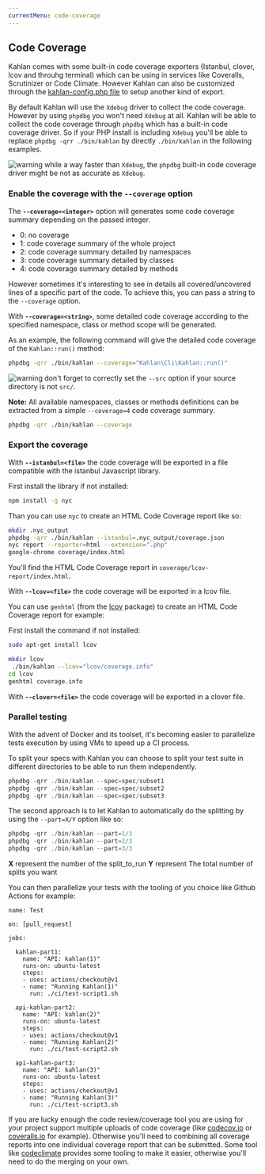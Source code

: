 ```yaml
---
currentMenu: code-coverage
---
```


## Code Coverage

Kahlan comes with some built-in code coverage exporters (Istanbul, clover, lcov and throuhg terminal) which can be using in services like Coveralls, Scrutinizer or Code Climate. However Kahlan can also be customized through the [kahlan-config.php file](config-file.md) to setup another kind of export.

By default Kahlan will use the `Xdebug` driver to collect the code coverage. However by using `phpdbg` you won't need `Xdebug` at all. Kahlan will be able to collect the code coverage through `phpdbg` which has a built-in code coverage driver. So if your PHP install is including `Xdebug` you'll be able to replace `phpdbg -qrr ./bin/kahlan` by directly `./bin/kahlan` in the following examples.

![warning](assets/warning.png) while a way faster than `Xdebug`, the `phpdbg` built-in code coverage driver might be not as accurate as `Xdebug`.

### Enable the coverage with the `--coverage` option

The **`--coverage=<integer>`** option will generates some code coverage summary depending on the passed integer.

* 0: no coverage
* 1: code coverage summary of the whole project
* 2: code coverage summary detailed by namespaces
* 3: code coverage summary detailed by classes
* 4: code coverage summary detailed by methods

However sometimes it's interesting to see in details all covered/uncovered lines of a specific part of the code. To achieve this, you can pass a string to the `--coverage` option.

With **`--coverage=<string>`**, some detailed code coverage according to the specified namespace, class or method scope will be generated.

As an example, the following command will give the detailed code coverage of the `Kahlan::run()` method:

```bash
phpdbg -qrr ./bin/kahlan --coverage="Kahlan\Cli\Kahlan::run()"
```

![warning](assets/warning.png) don't forget to correctly set the `--src` option if your source directory is not `src/`.

**Note:**
All available namespaces, classes or methods definitions can be extracted from a simple `--coverage=4` code coverage summary.

```bash
phpdbg -qrr ./bin/kahlan --coverage
```

### Export the coverage

With **`--istanbul=<file>`** the code coverage will be exported in a file compatible with the istanbul Javascript library.

First install the library if not installed:
```bash
npm install -g nyc
```

Than you can use `nyc` to create an HTML Code Coverage report like so:

```bash
mkdir .nyc_output
phpdbg -qrr ./bin/kahlan --istanbul=.nyc_output/coverage.json
nyc report --reporter=html --extension=".php"
google-chrome coverage/index.html
```

You'll find the HTML Code Coverage report in `coverage/lcov-report/index.html`.

With **`--lcov=<file>`** the code coverage will be exported in a lcov file.

You can use `genhtml` (from the [lcov](http://ltp.sourceforge.net/coverage/lcov.php) package) to create an HTML Code Coverage report for example:

First install the command if not installed:
```bash
sudo apt-get install lcov
```

```bash
mkdir lcov
 ./bin/kahlan --lcov="lcov/coverage.info"
cd lcov
genhtml coverage.info
```

With **`--clover=<file>`** the code coverage will be exported in a clover file.

### Parallel testing

With the advent of Docker and its toolset, it's becoming easier to parallelize tests execution by using VMs to speed up a CI process.

To split your specs with Kahlan you can choose to split your test suite in different directories to be able to run them independently.

```php
phpdbg -qrr ./bin/kahlan --spec=spec/subset1
phpdbg -qrr ./bin/kahlan --spec=spec/subset2
phpdbg -qrr ./bin/kahlan --spec=spec/subset3
```

The second approach is to let Kahlan to automatically do the splitting by using the `--part=X/Y` option like so:

```php
phpdbg -qrr ./bin/kahlan --part=1/3
phpdbg -qrr ./bin/kahlan --part=2/3
phpdbg -qrr ./bin/kahlan --part=3/3
```

**X** represent the number of the split_to_run
**Y** represent The total number of splits you want

You can then parallelize your tests with the tooling of you choice like Github Actions for example:

```
name: Test

on: [pull_request]

jobs:

  kahlan-part1:
    name: "API: kahlan(1)"
    runs-on: ubuntu-latest
    steps:
    - uses: actions/checkout@v1
    - name: "Running Kahlan(1)"
      run: ./ci/test-script1.sh

  api-kahlan-part2:
    name: "API: kahlan(2)"
    runs-on: ubuntu-latest
    steps:
    - uses: actions/checkout@v1
    - name: "Running Kahlan(2)"
      run: ./ci/test-script2.sh

  api-kahlan-part3:
    name: "API: kahlan(3)"
    runs-on: ubuntu-latest
    steps:
    - uses: actions/checkout@v1
    - name: "Running Kahlan(3)"
      run: ./ci/test-script3.sh
```

If you are lucky enough the code review/coverage tool you are using for your project support multiple uploads of code coverage (like [codecov.io](https://docs.codecov.io/docs/merging-reports) or [coveralls.io](https://docs.coveralls.io/parallel-build-webhook) for example). Otherwise you'll need to combining all coverage reports into one individual coverage report that can be submitted. Some tool like [codeclimate](https://docs.codeclimate.com/docs/configuring-test-coverage#section-parallel-tests) provides some tooling to make it easier, otherwise you'll need to do the merging on your own.
